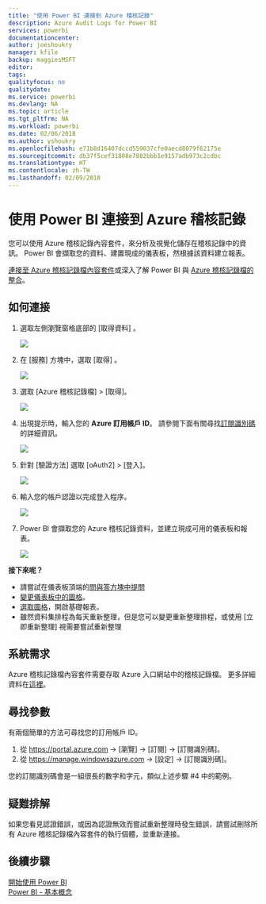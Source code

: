 ```yaml
---
title: "使用 Power BI 連接到 Azure 稽核記錄"
description: Azure Audit Logs for Power BI
services: powerbi
documentationcenter: 
author: joeshoukry
manager: kfile
backup: maggiesMSFT
editor: 
tags: 
qualityfocus: no
qualitydate: 
ms.service: powerbi
ms.devlang: NA
ms.topic: article
ms.tgt_pltfrm: NA
ms.workload: powerbi
ms.date: 02/06/2018
ms.author: yshoukry
ms.openlocfilehash: e71b8d16407dccd559037cfe0aecd8079f62175e
ms.sourcegitcommit: db37f5cef31808e7882bbb1e9157adb973c2cdbc
ms.translationtype: HT
ms.contentlocale: zh-TW
ms.lasthandoff: 02/09/2018
---
```

# <a name="connect-to-azure-audit-logs-with-power-bi"></a>使用 Power BI 連接到 Azure 稽核記錄
您可以使用 Azure 稽核記錄內容套件，來分析及視覺化儲存在稽核記錄中的資訊。 Power BI 會擷取您的資料、建置現成的儀表板，然根據該資料建立報表。

[連接至 Azure 稽核記錄檔內容套件](https://app.powerbi.com/getdata/services/azure-audit-logs)或深入了解 Power BI 與 [Azure 稽核記錄檔的整合](https://powerbi.microsoft.com/integrations/azure-audit-logs)。

## <a name="how-to-connect"></a>如何連接
1. 選取左側瀏覽窗格底部的 [取得資料]  。  
   
    ![](media/service-connect-to-azure-audit-logs/getdata.png)
2. 在 [服務]  方塊中，選取 [取得] 。  
   
    ![](media/service-connect-to-azure-audit-logs/services.png) 
3. 選取 [Azure 稽核記錄檔] > [取得]。  
   
   ![](media/service-connect-to-azure-audit-logs/azureauditlogs.png)
4. 出現提示時，輸入您的 **Azure 訂用帳戶 ID**。 請參閱下面有關尋找[訂閱識別碼](#FindingParams)的詳細資訊。   
   
    ![](media/service-connect-to-azure-audit-logs/parameters.png)
5. 針對 [驗證方法] 選取 [oAuth2] \> [登入]。
   
    ![](media/service-connect-to-azure-audit-logs/creds.png)
6. 輸入您的帳戶認證以完成登入程序。
   
    ![](media/service-connect-to-azure-audit-logs/login.png)
7. Power BI 會擷取您的 Azure 稽核記錄資料，並建立現成可用的儀表板和報表。 
   
    ![](media/service-connect-to-azure-audit-logs/dashboard.png)

**接下來呢？**

* 請嘗試在儀表板頂端的[問與答方塊中提問](power-bi-q-and-a.md)
* [變更儀表板中的圖格](service-dashboard-edit-tile.md)。
* [選取圖格](service-dashboard-tiles.md)，開啟基礎報表。
* 雖然資料集排程為每天重新整理，但是您可以變更重新整理排程，或使用 [立即重新整理] 視需要嘗試重新整理

## <a name="system-requirements"></a>系統需求
Azure 稽核記錄檔內容套件需要存取 Azure 入口網站中的稽核記錄檔。 更多詳細資料在[這裡](https://azure.microsoft.com/documentation/articles/insights-debugging-with-events/)。

<a name="FindingParams"></a>

## <a name="finding-parameters"></a>尋找參數
有兩個簡單的方法可尋找您的訂用帳戶 ID。

1. 從 https://portal.azure.com -&gt; [瀏覽] -&gt; [訂閱] -&gt; [訂閱識別碼]。
2. 從 https://manage.windowsazure.com -&gt; [設定] -&gt; [訂閱識別碼]。

您的訂閱識別碼會是一組很長的數字和字元，類似上述步驟 \#4 中的範例。 

## <a name="troubleshooting"></a>疑難排解
如果您看見認證錯誤，或因為認證無效而嘗試重新整理時發生錯誤，請嘗試刪除所有 Azure 稽核記錄檔內容套件的執行個體，並重新連接。

## <a name="next-steps"></a>後續步驟
[開始使用 Power BI](service-get-started.md)  
[Power BI - 基本概念](service-basic-concepts.md)  

